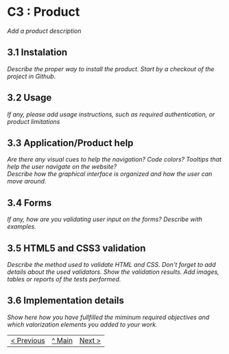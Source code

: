 # C3 : Product

_Add a product description_

## 3.1 Instalation

_Describe the proper way to install the product. Start by a checkout of the project in Github._

## 3.2 Usage

_If any, please add usage instructions, such as required authentication, or product limitations_

## 3.3 Application/Product help

_Are there any visual cues to help the navigation? Code colors? Tooltips that help the user navigate on the website?_  
_Describe how the graphical interface is organized and how the user can move around._

## 3.4 Forms

_If any, how are you validating user input on the forms?_
_Describe with examples._

## 3.5 HTML5 and CSS3 validation

_Describe the method used to validate HTML and CSS. Don't forget to add details about the used validators. Show the validation results._
_Add images, tables or reports of the tests performed._

## 3.6 Implementation details

_Show here how you have fullfilled the miminum required objectives and which valorization elements you added to your work._



| | | |
:--- | :---: | ---: 
[< Previous](c2.md) | [^ Main](https://github.com/exemploTrabalho/report) | [Next >](c4.md)